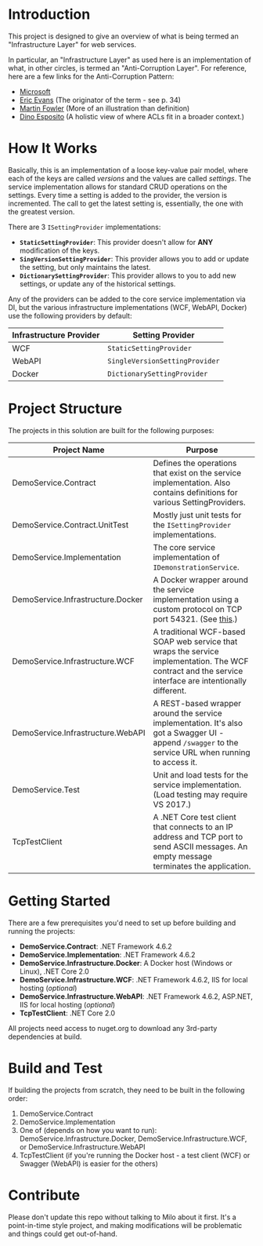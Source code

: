 # Introduction 
This project is designed to give an overview of what is being termed an "Infrastructure Layer" for web services.

In particular, an "Infrastructure Layer" as used here is an implementation of what, in other circles, is termed an "Anti-Corruption Layer". 
For reference, here are a few links for the Anti-Corruption Pattern:

* [Microsoft](https://docs.microsoft.com/en-us/azure/architecture/patterns/anti-corruption-layer)
* [Eric Evans](https://domainlanguage.com/wp-content/uploads/2016/05/DDD_Reference_2015-03.pdf) (The originator of the term - see p. 34)
* [Martin Fowler](https://martinfowler.com/articles/refactoring-external-service.html#SeparatingTheYoutubeDataStructureIntoAGateway) (More of an illustration than definition)
* [Dino Esposito](https://www.microsoftpressstore.com/articles/article.aspx?p=2248811&seqNum=3) (A holistic view of where ACLs fit in a broader context.)

# How It Works
Basically, this is an implementation of a loose key-value pair model, where each of the keys are called _versions_ and the values are called _settings_. The service implementation allows for standard CRUD operations on the settings. Every time a setting is added to the provider, the version is incremented. The call to get the latest setting is, essentially, the one with the greatest version.

There are 3 `ISettingProvider` implementations:

* __`StaticSettingProvider`__: This provider doesn't allow for __ANY__ modification of the keys.
* __`SingVersionSettingProvider`__: This provider allows you to add or update the setting, but only maintains the latest.
* __`DictionarySettingProvider`__: This provider allows to you to add new settings, or update any of the historical settings.

Any of the providers can be added to the core service implementation via DI, but the various infrastructure implementations (WCF, WebAPI, Docker) use the following providers by default:

| Infrastructure Provider | Setting Provider |
| --- | --- |
| WCF | `StaticSettingProvider` |
| WebAPI | `SingleVersionSettingProvider` |
| Docker | `DictionarySettingProvider` |

# Project Structure
The projects in this solution are built for the following purposes:

| Project Name| Purpose |
| ---| --- |
| DemoService.Contract | Defines the operations that exist on the service implementation. Also contains definitions for various SettingProviders. |
| DemoService.Contract.UnitTest | Mostly just unit tests for the `ISettingProvider` implementations. |
| DemoService.Implementation | The core service implementation of `IDemonstrationService`. |
| DemoService.Infrastructure.Docker | A Docker wrapper around the service implementation using a custom protocol on TCP port 54321. (See [this](https://github.com/MiloWical/InfrastructureLayerPOC/blob/master/InfrastructureLayerPOC/DemoService.Infrastructure.Docker/Readme.txt).) |
| DemoService.Infrastructure.WCF | A traditional WCF-based SOAP web service that wraps the service implementation. The WCF contract and the service interface are intentionally different. |
| DemoService.Infrastructure.WebAPI | A REST-based wrapper around the service implementation. It's also got a Swagger UI - append `/swagger` to the service URL when running to access it. |
| DemoService.Test | Unit and load tests for the service implementation. (Load testing may require VS 2017.) |
| TcpTestClient | A .NET Core test client that connects to an IP address and TCP port to send ASCII messages. An empty message terminates the application. |

# Getting Started

There are a few prerequisites you'd need to set up before building and running the projects: 

* __DemoService.Contract__: .NET Framework 4.6.2
* __DemoService.Implementation__: .NET Framework 4.6.2
* __DemoService.Infrastructure.Docker__: A Docker host (Windows or Linux), .NET Core 2.0
* __DemoService.Infrastructure.WCF__: .NET Framework 4.6.2, IIS for local hosting (_optional_)
* __DemoService.Infrastructure.WebAPI__: .NET Framework 4.6.2, ASP.NET, IIS for local hosting (_optional_)
* __TcpTestClient__: .NET Core 2.0

All projects need access to nuget.org to download any 3rd-party dependencies at build.

# Build and Test
If building the projects from scratch, they need to be built in the following order:

1. DemoService.Contract
2. DemoService.Implementation
3. One of (depends on how you want to run): DemoService.Infrastructure.Docker, DemoService.Infrastructure.WCF, or DemoService.Infrastructure.WebAPI
4. TcpTestClient (if you're running the Docker host - a test client (WCF) or Swagger (WebAPI) is easier for the others)

# Contribute
Please don't update this repo without talking to Milo about it first. It's a point-in-time style project, and making modifications will be problematic
and things could get out-of-hand.

